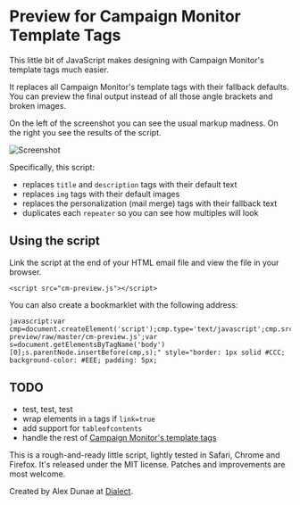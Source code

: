 # Preview for Campaign Monitor Template Tags

This little bit of JavaScript makes designing with Campaign Monitor's template tags much easier.

It replaces all Campaign Monitor's template tags with their fallback defaults.  You can preview the final output instead of all those angle brackets and broken images.

On the left of the screenshot you can see the usual markup madness.  On the right you see the results of the script.

![Screenshot](/alexdunae/cm-preview/raw/master/screenshot.jpg)

Specifically, this script:

* replaces `title` and `description` tags with their default text
* replaces `img` tags with their default images
* replaces the personalization (mail merge) tags with their fallback text
* duplicates each `repeater` so you can see how multiples will look
  
## Using the script

Link the script at the end of your HTML email file and view the file in your browser.

    <script src="cm-preview.js"></script>
  
You can also create a bookmarklet with the following address:

    javascript:var cmp=document.createElement('script');cmp.type='text/javascript';cmp.src='https://github.com/alexdunae/cm-preview/raw/master/cm-preview.js';var s=document.getElementsByTagName('body')[0];s.parentNode.insertBefore(cmp,s);" style="border: 1px solid #CCC; background-color: #EEE; padding: 5px;

## TODO

* test, test, test
* wrap elements in `a` tags if `link=true`
* add support for `tableofcontents`
* handle the rest of [Campaign Monitor's template tags](http://help.campaignmonitor.com/topic.aspx?t=129)

This is a rough-and-ready little script, lightly tested in Safari, Chrome and Firefox.  It's released under the MIT license.  Patches and improvements are most welcome.


Created by Alex Dunae at [Dialect](http://dialect.ca/).